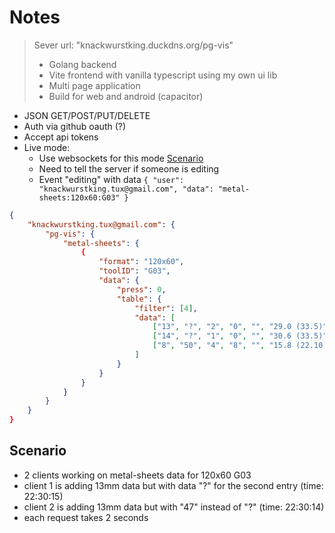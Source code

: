 # Notes

> Sever url: "knackwurstking.duckdns.org/pg-vis"
>
> - Golang backend
> - Vite frontend with vanilla typescript using my own ui lib
> - Multi page application
> - Build for web and android (capacitor)

- JSON GET/POST/PUT/DELETE
- Auth via github oauth (?)
- Accept api tokens
- Live mode:
    - Use websockets for this mode [Scenario](#scenario)
    - Need to tell the server if someone is editing
    - Event "editing" with data `{ "user": "knackwurstking.tux@gmail.com", "data": "metal-sheets:120x60:G03" }`

```json
{
    "knackwurstking.tux@gmail.com": {
        "pg-vis": {
            "metal-sheets": {
                {
                    "format": "120x60",
                    "toolID": "G03",
                    "data": {
                        "press": 0,
                        "table": {
                            "filter": [4],
                            "data": [
                                ["13", "?", "2", "0", "", "29.0 (33.5)"],
                                ["14", "?", "1", "0", "", "30.6 (33.5)"],
                                ["8", "50", "4", "8", "", "15.8 (22.10)"]
                            ]
                        }
                    }
                }
            }
        }
    }
}
```

## Scenario

- 2 clients working on metal-sheets data for 120x60 G03
- client 1 is adding 13mm data but with data "?" for the second entry (time: 22:30:15)
- client 2 is adding 13mm data but with "47" instead of "?" (time: 22:30:14)
- each request takes 2 seconds
